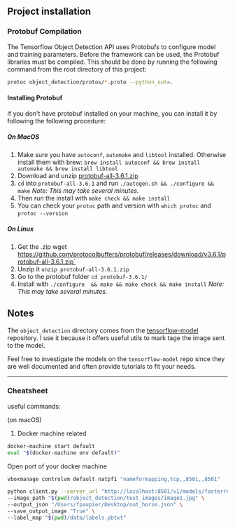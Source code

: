 ## Project installation


### Protobuf Compilation
The Tensorflow Object Detection API uses Protobufs to configure model and training parameters. 
Before the framework can be used, the Protobuf libraries must be compiled. 
This should be done by running the following command from the root directory of this project:
```bash
protoc object_detection/protos/*.proto --python_out=.
```

#### Installing Protobuf
If you don't have protobuf installed on your machine, you can install it by following the following
procedure:

##### On MacOS
 1. Make sure you have `autoconf`, `automake` and `libtool` installed. Otherwise install them with brew:
 `brew install autoconf && brew install automake && brew install libtool`
 2. Download and unzip [protobuf-all-3.6.1.zip](https://github.com/protocolbuffers/protobuf/releases/download/v3.6.1/protobuf-all-3.6.1.zip)
 3. `cd` into `protobuf-all-3.6.1` and run `./autogen.sh && ./configure && make` _Note: This may take several minutes._
 4. Then run the install with `make check && make install`
 5. You can check your `protoc` path and version with `which protoc` and `protoc --version`

##### On Linux

 1. Get the .zip wget https://github.com/protocolbuffers/protobuf/releases/download/v3.6.1/protobuf-all-3.6.1.zip` 
 2. Unzip it `unzip protobuf-all-3.6.1.zip`
 3. Go to the protobuf folder `cd protobuf-3.6.1/`
 4. Install with `./configure  && make && make check && make install` _Note: This may take several minutes._
   
## Notes

The `object_detection` directory comes from the
[tensorflow-model](https://github.com/tensorflow/models) repository. 
I use it because it offers useful utils to mark tage the image sent to the model.

Feel free to investigate the models on the `tensorflow-model` repo since they are well documented and often provide tutorials to fit your needs.



----
 ### Cheatsheet
useful commands:

(on macOS)

1. Docker machine related
```bash
docker-machine start default
eval "$(docker-machine env default)"
```

Open port of your docker machine
```bash
vboxmanage controlvm default natpf1 "nameformapping,tcp,,8501,,8501"
```

```bash
python client.py --server_url "http://localhost:8501/v1/models/fasterrcnn:predict" \
--image_path "$(pwd)/object_detection/test_images/image1.jpg" \
--output_json "/Users/fpaupier/Desktop/out_horse.json" \
--save_output_image "True" \
--label_map "$(pwd)/data/labels.pbtxt"
```
